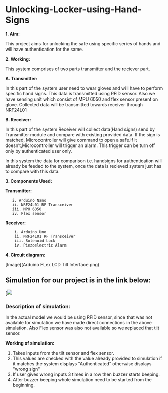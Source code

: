# Unlocking-Locker-using-Hand-Signs

 **1. Aim:**  
 
   This project aims for unlocking the safe using specific series of hands and will have authentication for the same.  
   
 
 
 **2. Working:**  

  This system comprises of two parts transmitter and the reciever part.  
  
  **A. Transmitter:**  
  
   In this part of the system user need to wear gloves and will have to perform specific hand signs.
   This data is transmitted using RFID sensor. Also we have sensing unit which consist of MPU 6050 and flex sensor present on glove.
   Collected data will be transmitted towards receiver through NRF24L01 
      
  **B. Receiver:**  
  
   In this part of the system Receiver will collect data(Hand signs) send by Transmitter module and compare with existing provided data.
   If the sign is matched, Microcontroller will give command to open a safe.If it doesn’t,Microcontroller will trigger an alarm.
   This trigger can be turn off only by authenticated user only.

  In this system the data for comparison i.e. handsigns for authentication will already be feeded to the system, once the data is recieved
  system just has to compare with this data.
  
  
  
  
  **3. Components Used:**
       
   **Transmitter:**  
   
       i. Arduino Nano  
       ii. NRF24L01 RF Transceiver  
       iii. MPU 6050  
       iv. Flex sensor  
       
   **Receiver:**  
   
        i. Arduino Uno
        ii. NRF24L01 RF Transceiver
        iii. Solenoid Lock
        iv. Piezoelectric Alarm    
       
  
  
  
  **4. Circuit diagram:**  
  
  [Image](Arduino FLex LCD Tilt Interface.png)
  
  


## Simulation for our project is in the link below:

[![](https://www.tinkercad.com/embed/6cQAeb9IcAR?editbtn=1 "")


### Description of simulation:  

In the actual model we would be using RFID sensor, since that was not available for simulation we have made direct connections in the above simulation.
Also Flex sensor was also not available so we replaced that tilt sensor.


**Working of simulation:**  

1. Takes inputs from the tilt sensor and flex sensor.
2. This values are checked with the value already provided to simulation if it matches the system displays "Authenticated" otherwise displays "wrong sign"
3. If user gives wrong inputs 3 times in a row then buzzer starts beeping.
4. After buzzer beeping whole simulation need to be started from the beginning.
